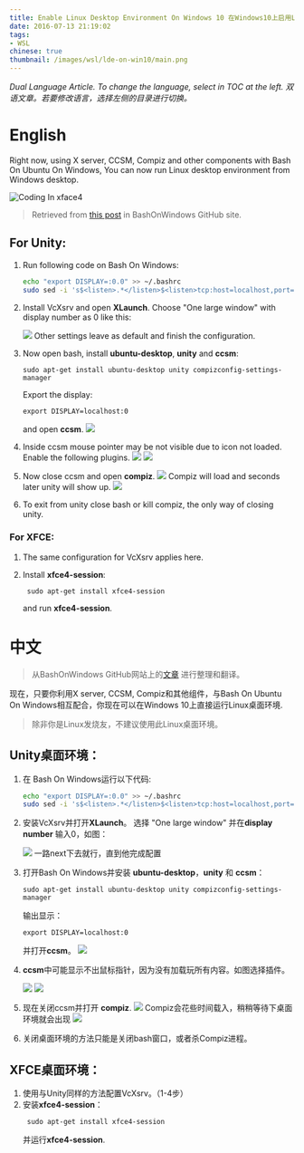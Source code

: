 ```yaml
---
title: Enable Linux Desktop Environment On Windows 10 在Windows10上启用Linux桌面环境
date: 2016-07-13 21:19:02
tags:
- WSL
chinese: true
thumbnail: /images/wsl/lde-on-win10/main.png
---
```

*Dual Language Article. To change the language, select in TOC at the left.*
*双语文章。若要修改语言，选择左侧的目录进行切换。*

# English

Right now, using X server, CCSM, Compiz and other components with Bash On Ubuntu On Windows, You can now run Linux desktop environment from Windows desktop.
<!-- more -->
![Coding In xface4](/images/wsl/lde-on-win10/main.png)

> Retrieved from [this post](https://github.com/Microsoft/BashOnWindows/issues/637) in BashOnWindows GitHub site. 

## For Unity:

1. Run following code on Bash On Windows:
   ```sh
   echo "export DISPLAY=:0.0" >> ~/.bashrc
   sudo sed -i 's$<listen>.*</listen>$<listen>tcp:host=localhost,port=0</listen>$' /etc/dbus-1/session.conf
   ```

2. Install VcXsrv and open **XLaunch**. Choose "One large window" with display number as 0  like this:

   [![](/images/wsl/lde-on-win10/1.png)](/images/wsl/lde-on-win10/1.png)
   Other settings leave as default and finish the configuration.

3. Now open bash, install **ubuntu-desktop**, **unity** and **ccsm**:
   ```shell
   sudo apt-get install ubuntu-desktop unity compizconfig-settings-manager
   ```
   Export the display:
   ```shell
   export DISPLAY=localhost:0
   ```
   and open **ccsm**.
   [![](/images/wsl/lde-on-win10/2.png)](/images/wsl/lde-on-win10/2.png)

4. Inside ccsm mouse pointer may be not visible due to icon not loaded. Enable the following plugins.
   [![](/images/wsl/lde-on-win10/3.png)](/images/wsl/lde-on-win10/3.png)
   [![](/images/wsl/lde-on-win10/4.png)](/images/wsl/lde-on-win10/4.png)

5. Now close ccsm and open **compiz**. 
   [![](/images/wsl/lde-on-win10/5.png)](/images/wsl/lde-on-win10/5.png)
    Compiz will load and seconds later unity will show up.
   [![](/images/wsl/lde-on-win10/6.png)](/images/wsl/lde-on-win10/6.png)

6. To exit from unity close bash or kill compiz, the only way of closing unity.
### For XFCE:
1. The same configuration for VcXsrv applies here.

2. Install **xfce4-session**:
   ```shell
    sudo apt-get install xfce4-session
   ```
   and run **xfce4-session**.

# 中文

> 从BashOnWindows GitHub网站上的[文章](https://github.com/Microsoft/BashOnWindows/issues/637) 进行整理和翻译。

现在，只要你利用X server, CCSM, Compiz和其他组件，与Bash On Ubuntu On Windows相互配合，你现在可以在Windows 10上直接运行Linux桌面环境.

> 除非你是Linux发烧友，不建议使用此Linux桌面环境。

## Unity桌面环境：

1. 在 Bash On Windows运行以下代码:

   ```sh
   echo "export DISPLAY=:0.0" >> ~/.bashrc
   sudo sed -i 's$<listen>.*</listen>$<listen>tcp:host=localhost,port=0</listen>$' /etc/dbus-1/session.conf
   ```

2. 安装VcXsrv并打开**XLaunch**。 选择 "One large window" 并在**display number** 输入0，如图：

   [![](/images/wsl/lde-on-win10/1.png)](/images/wsl/lde-on-win10/1.png)
   一路next下去就行，直到他完成配置

3. 打开Bash On Windows并安装 **ubuntu-desktop**，**unity** 和 **ccsm**：

   ```shell
   sudo apt-get install ubuntu-desktop unity compizconfig-settings-manager
   ```

   输出显示：

   ```shell
   export DISPLAY=localhost:0
   ```

   并打开**ccsm**。
   [![](/images/wsl/lde-on-win10/2.png)](/images/wsl/lde-on-win10/2.png)

4. **ccsm**中可能显示不出鼠标指针，因为没有加载玩所有内容。如图选择插件。

   [![](/images/wsl/lde-on-win10/3.png)](/images/wsl/lde-on-win10/3.png)
   [![](/images/wsl/lde-on-win10/4.png)](/images/wsl/lde-on-win10/4.png)

5. 现在关闭ccsm并打开 **compiz**. 
   [![](/images/wsl/lde-on-win10/5.png)](/images/wsl/lde-on-win10/5.png)
    Compiz会花些时间载入，稍稍等待下桌面环境就会出现
   [![](/images/wsl/lde-on-win10/6.png)](/images/wsl/lde-on-win10/6.png)

6. 关闭桌面环境的方法只能是关闭bash窗口，或者杀Compiz进程。

## XFCE桌面环境：

1. 使用与Unity同样的方法配置VcXsrv。（1-4步）
2. 安装**xfce4-session**：
   ```shell
    sudo apt-get install xfce4-session
   ```
   并运行**xfce4-session**.